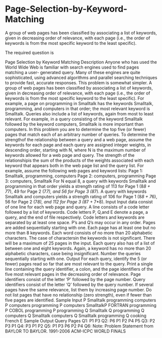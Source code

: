 # Page-Selection-by-Keyword-Matching
A group of web pages has been classified by associating a list of keywords, given in decreasing order of relevance, with each page (i.e., the order of keywords is from the most specific keyword to the least specific).

The required question is

Page Selection by Keyword Matching
Description
Anyone who has used the World Wide Web is familiar with search engines used to find pages matching a
user- generated query. Many of these engines are quite sophisticated, using advanced algorithms and
parallel searching techniques to provide fast, accurate responses. This problem is somewhat simpler. A
group of web pages has been classified by associating a list of keywords, given in decreasing order of
relevance, with each page (i.e., the order of keywords is from the most specific keyword to the least
specific). For example, a page on programming in Smalltalk has the keywords Smalltalk, programming,
and computers in that order; the most relevant keyword is Smalltalk. Queries also include a list of
keywords, again from most to least relevant. For example, in a query consisting of the keyword Smalltalk
followed by the keyword computers, Smalltalk is more important than computers. In this problem you are
to determine the top five (or fewer) pages that match each of an arbitrary number of queries. To determine
the strengthof the relationship between a query and a web page, assume the keywords for each page and
each query are assigned integer weights, in descending order, starting with N, where N is the maximum
number of keywords allowed for a web page and query. The strength of the relationshipis the sum of the
products of the weights associated with each keyword that appears both in the web page list and the query
list. For example, assume the following web pages and keyword lists:
Page 1: Smalltalk, programming, computers
Page 2: computers, programming
Page 3: computers, Smalltalk
For N equal 8, a query with keywords Smalltalk and programming in that order yields a strength rating of
113 for Page 1 (8*8 + 7*7), 49 for Page 2 (7*7), and 56 for Page 3 (8*7). A query with keywords Smalltalk
and computers yields a strength rating of 106 for Page 1 (8*8 + 7*6), 56 for Page 2 (7*8), and 112 for Page
3 (8*7 + 7*8).
Input
Input data consist of one line for each web page and query. A line consists of a code letter followed by a
list of keywords. Code letters P, Q,and E denote a page, a query, and the end of file respectively. Code
letters and keywords are separated by at least one space. P’s and Q’s may occur in any order. Pages are
added sequentially starting with one. Each page has at least one but no more than 8 keywords. Each word
consists of no more than 20 alphabetic characters. The case of charactersin the keywords is not
significant. There will be a maximum of 25 pages in the input. Each query also has of a list of between one
and eight keywords. Again, a keyword has no more than 20 alphabetic characters, case being
insignificant. Number the queries sequentially starting with one.
Output
For each query, identify the 5 (or fewer) pages read so far that are most relevant to the query. Print a
single line containing the query identifier, a colon, and the page identifiers of the five most relevant pages
in the decreasing order of relevance. Page identifiers consist of the letter ‘P’ followed by the page number.
Query identifiers consist of the letter ‘Q’ followed by the query number. If several pages have the same
relevance, list them by increasing page number. Do not list pages that have no relationship (zero strength),
even if fewer than five pages are identified.
Sample Input
P Smalltalk programming computers
P computers programming
P computers SmalltalkP FORTRAN programming
P COBOL programming
P programming
Q Smalltalk
Q programming
Q computers
Q Smalltalk computers
Q Smalltalk programming
Q cooking French
E
Sample Output
Query Pages
Q1: P1 P3
Q2: P6 P1 P2 P4 P5
Q3: P2 P3 P1
Q4: P3 P1 P2
Q5: P1 P3 P6 P2 P4
Q6:
Note: Problem Statement from BAYLOR TO BAYLOR. 1991-2006 ACM-ICPC WORLD FINALS
